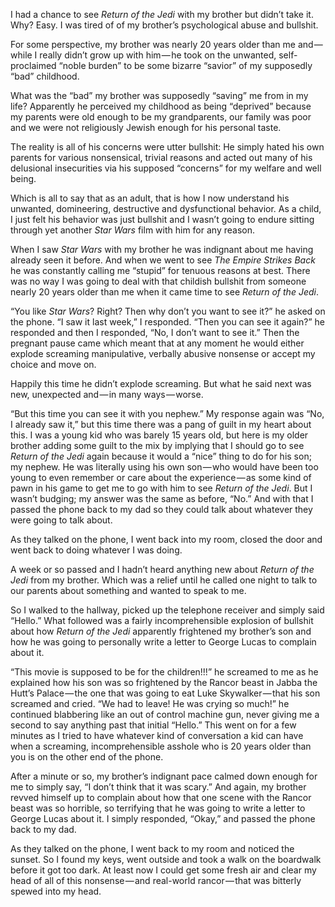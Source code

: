 <!-----
title: Writing an Angry Letter to George Lucas
description: Not Seeing Return of the Jedi for a Third Time
date: '2016-10-14T16:46:16.233Z'
slug: efb2b1cf1d2
----->

I had a chance to see _Return of the Jedi_ with my brother but didn’t take it. Why? Easy. I was tired of of my brother’s psychological abuse and bullshit.

For some perspective, my brother was nearly 20 years older than me and — while I really didn’t grow up with him — he took on the unwanted, self-proclaimed “noble burden” to be some bizarre “savior” of my supposedly “bad” childhood.

What was the “bad” my brother was supposedly “saving” me from in my life? Apparently he perceived my childhood as being “deprived” because my parents were old enough to be my grandparents, our family was poor and we were not religiously Jewish enough for his personal taste.

The reality is all of his concerns were utter bullshit: He simply hated his own parents for various nonsensical, trivial reasons and acted out many of his delusional insecurities via his supposed “concerns” for my welfare and well being.

Which is all to say that as an adult, that is how I now understand his unwanted, domineering, destructive and dysfunctional behavior. As a child, I just felt his behavior was just bullshit and I wasn’t going to endure sitting through yet another _Star Wars_ film with him for any reason.

When I saw _Star Wars_ with my brother he was indignant about me having already seen it before. And when we went to see _The Empire Strikes Back_ he was constantly calling me “stupid” for tenuous reasons at best. There was no way I was going to deal with that childish bullshit from someone nearly 20 years older than me when it came time to see _Return of the Jedi_.

“You like _Star Wars_? Right? Then why don’t you want to see it?” he asked on the phone. “I saw it last week,” I responded. “Then you can see it again?” he responded and then I responded, “No, I don’t want to see it.” Then the pregnant pause came which meant that at any moment he would either explode screaming manipulative, verbally abusive nonsense or accept my choice and move on.

Happily this time he didn’t explode screaming. But what he said next was new, unexpected and — in many ways — worse.

“But this time you can see it with you nephew.” My response again was “No, I already saw it,” but this time there was a pang of guilt in my heart about this. I was a young kid who was barely 15 years old, but here is my older brother adding some guilt to the mix by implying that I should go to see _Return of the Jedi_ again because it would a “nice” thing to do for his son; my nephew. He was literally using his own son — who would have been too young to even remember or care about the experience — as some kind of pawn in his game to get me to go with him to see _Return of the Jedi_. But I wasn’t budging; my answer was the same as before, “No.” And with that I passed the phone back to my dad so they could talk about whatever they were going to talk about.

As they talked on the phone, I went back into my room, closed the door and went back to doing whatever I was doing.

A week or so passed and I hadn’t heard anything new about _Return of the Jedi_ from my brother. Which was a relief until he called one night to talk to our parents about something and wanted to speak to me.

So I walked to the hallway, picked up the telephone receiver and simply said “Hello.” What followed was a fairly incomprehensible explosion of bullshit about how _Return of the Jedi_ apparently frightened my brother’s son and how he was going to personally write a letter to George Lucas to complain about it.

“This movie is supposed to be for the children!!!” he screamed to me as he explained how his son was so frightened by the Rancor beast in Jabba the Hutt’s Palace — the one that was going to eat Luke Skywalker — that his son screamed and cried. “We had to leave! He was crying so much!” he continued blabbering like an out of control machine gun, never giving me a second to say anything past that initial “Hello.” This went on for a few minutes as I tried to have whatever kind of conversation a kid can have when a screaming, incomprehensible asshole who is 20 years older than you is on the other end of the phone.

After a minute or so, my brother’s indignant pace calmed down enough for me to simply say, “I don’t think that it was scary.” And again, my brother revved himself up to complain about how that one scene with the Rancor beast was so horrible, so terrifying that he was going to write a letter to George Lucas about it. I simply responded, “Okay,” and passed the phone back to my dad.

As they talked on the phone, I went back to my room and noticed the sunset. So I found my keys, went outside and took a walk on the boardwalk before it got too dark. At least now I could get some fresh air and clear my head of all of this nonsense — and real-world rancor — that was bitterly spewed into my head.